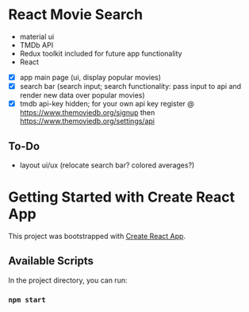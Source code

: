 # React Movie Search

- material ui
- TMDb API
- Redux toolkit included for future app functionality
- React 

- [x] app main page (ui, display popular movies)
- [x] search bar (search input; search functionality: pass input to api and render new data over popular movies)
- [x] tmdb api-key hidden; for your own api key register @ https://www.themoviedb.org/signup then https://www.themoviedb.org/settings/api

## To-Do
- layout ui/ux (relocate search bar? colored averages?)


# Getting Started with Create React App

This project was bootstrapped with [Create React App](https://github.com/facebook/create-react-app).

## Available Scripts

In the project directory, you can run:

### `npm start`
